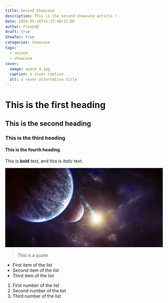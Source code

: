 ```yaml
---
title: Second Showcase
description: This is the second showcase article !
date: 2024-05-16T15:27:48+12:00
author: FreeCAD
draft: true
ShowToc: true
categories: showcase
tags:
  - second
  - showcase
cover:
  image: space_9.jpg
  caption: a cover caption
  alt: a cover alternative title
---
```


# This is the first heading

## This is the second heading

### This is the third heading

#### This is the fourth heading

This is **bold** text, and this is *italic* text.

![Image alternative text](space_9.jpg "This is an image title")

> This is a quote

- First item of the list
- Second item of the list
- Third item of the list

1. First number of the list
2. Second number of the list
3. Third number of the list
